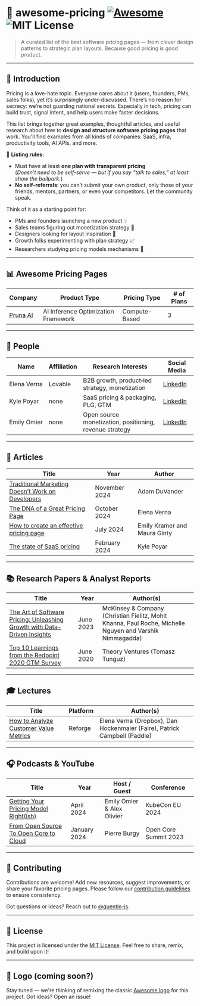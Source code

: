 # 🧾 awesome-pricing [![Awesome](https://awesome.re/badge.svg)](https://awesome.re) ![MIT License](https://img.shields.io/badge/license-MIT-blue.svg)

> A curated list of the best software pricing pages — from clever design patterns to strategic plan layouts. Because good pricing is good product.

---


## 🌟 Introduction

Pricing is a love-hate topic. Everyone cares about it (users, founders, PMs, sales folks), yet it’s surprisingly under-discussed. There’s no reason for secrecy: we’re not guarding national secrets. Especially in tech, pricing can build trust, signal intent, and help users make faster decisions.

This list brings together great examples, thoughtful articles, and useful research about how to **design and structure software pricing pages** that work. You'll find examples from all kinds of companies: SaaS, infra, productivity tools, AI APIs, and more. 

📌 **Listing rules:**
- Must have at least **one plan with transparent pricing**  
  (*Doesn’t need to be self-serve — but if you say “talk to sales,” at least show the ballpark.*)
- **No self-referrals**: you can’t submit your own product, only those of your friends, mentors, partners, or even your competitors. Let the community speak.

Think of it as a starting point for:
- PMs and founders launching a new product 💡
- Sales teams figuring out monetization strategy 🧭  
- Designers looking for layout inspiration 🎨
- Growth folks experimenting with plan strategy 📈
- Researchers studying pricing models mechanisms 🧠

---

## 📊 Awesome Pricing Pages

| Company | Product Type | Pricing Type | # of Plans |
|---------|--------------|--------------|------------|
| [Pruna AI](https://pruna.ai) | AI Inference Optimization Framework | Compute-Based | 3 |

---

## 🧠 People

| Name           | Affiliation                                                      | Research Interests                     | Social Media                     |
|----------------|------------------------------------------------------------------|----------------------------------------|---------------------------------------------|
| Elena Verna    | Lovable | B2B growth, product‑led strategy, monetization | [LinkedIn](https://www.linkedin.com/in/elenaverna) |
| Kyle Poyar     | none       | SaaS pricing & packaging, PLG, GTM     | [LinkedIn](https://www.linkedin.com/in/kyle‑poyar) |
| Emily Omier    | none | Open source monetization, positioning, revenue strategy | [LinkedIn](https://www.linkedin.com/in/emilyomier) |

---

## 📰 Articles

| Title | Year | Author |
|-------|------|--------|
| [Traditional Marketing Doesn’t Work on Developers](https://everydeveloper.com/traditional-marketing-unresponsive/) | November 2024 | Adam DuVander | 
| [The DNA of a Great Pricing Page](https://www.elenaverna.com/p/the-dna-of-a-great-pricing-page) | October 2024 | Elena Verna |
| [How to create an effective pricing page](https://newsletter.mkt1.co/p/pricing-page-examples) | July 2024 | Emily Kramer and Maura Ginty |
| [The state of SaaS pricing](https://www.growthunhinged.com/p/the-state-of-usage-based-pricing) | February 2024 | Kyle Poyar |


---

## 📚 Research Papers & Analyst Reports

| Title | Year | Author(s) |
|-------|------|--------|
| [The Art of Software Pricing: Unleashing Growth with Data-Driven Insights](https://www.mckinsey.com/industries/technology-media-and-telecommunications/our-insights/the-art-of-software-pricing-unleashing-growth-with-data-driven-insights) | June 2023 | McKinsey & Company (Christian Fielitz, Mohit Khanna, Paul Roche, Michelle Nguyen and Varshik Nimmagadda) |
| [Top 10 Learnings from the Redpoint 2020 GTM Survey](https://tomtunguz.com/redpoint-2020-gtm-survey/) | June 2020 | Theory Ventures (Tomasz Tunguz) |

---

## 🎓 Lectures

| Title | Platform | Author(s) |
|-------|------|--------|
| [How to Analyze Customer Value Metrics](https://www.reforge.com/guides/analyze-customer-value-metrics) | Reforge | Elena Verna (Dropbox), Dan Hockenmaier (Faire), Patrick Campbell (Paddle) |

---

## 🎧 Podcasts & YouTube

| Title | Year | Host / Guest | Conference |
|-------|------|---------------|------|
| [Getting Your Pricing Model Right(ish)](https://www.emilyomier.com/podcast/getting-your-pricing-model-right-ish-with-alex-olivier) | April 2024 | Emily Omier & Alex Olivier | KubeCon EU 2024 |
| [From Open Source To Open Core to Cloud](https://www.youtube.com/watch?v=AfVzyKl_-kw) | January 2024 | Pierre Burgy | Open Core Summit 2023 |


---

## 🤝 Contributing

Contributions are welcome! Add new resources, suggest improvements, or share your favorite pricing pages. Please follow our [contribution guidelines](CONTRIBUTING.md) to ensure consistency.

Got questions or ideas? Reach out to [@quentin-js](https://github.com/quentin-js).

---

## 📄 License

This project is licensed under the [MIT License](LICENSE). Feel free to share, remix, and build upon it!

---

## 🚀 Logo (coming soon?)

Stay tuned — we're thinking of remixing the classic [Awesome logo](https://github.com/topics/awesome) for this project. Got ideas? Open an issue!

